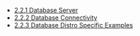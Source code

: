 * [2.2.1 Database Server](2.2.1-Database-Server)
* [2.2.2 Database Connectivity](2.2.2-Database-Connectivity)
* [2.2.3 Database Distro Specific Examples](2.2.3-Database-Distro-Specific-Examples)
